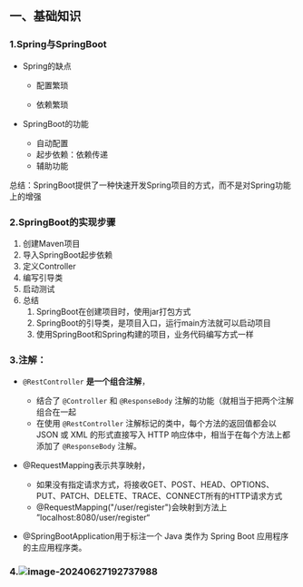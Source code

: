 ## 一、基础知识

### 1.Spring与SpringBoot

- Spring的缺点

  - 配置繁琐

  - 依赖繁琐

- SpringBoot的功能

  - 自动配置
  - 起步依赖：依赖传递
  - 辅助功能

总结：SpringBoot提供了一种快速开发Spring项目的方式，而不是对Spring功能上的增强

### 2.SpringBoot的实现步骤

1. 创建Maven项目
2. 导入SpringBoot起步依赖
3. 定义Controller
4. 编写引导类
5. 启动测试
6. 总结
   1. SpringBoot在创建项目时，使用jar打包方式
   2. SpringBoot的引导类，是项目入口，运行main方法就可以启动项目
   3. 使用SpringBoot和Spring构建的项目，业务代码编写方式一样

### 3.注解：

- `@RestController` **是一个组合注解**，
  - 结合了 `@Controller` 和 `@ResponseBody` 注解的功能（就相当于把两个注解组合在一起
  - 在使用 `@RestController` 注解标记的类中，每个方法的返回值都会以 JSON 或 XML 的形式直接写入 HTTP 响应体中，相当于在每个方法上都添加了 `@ResponseBody` 注解。
- @RequestMapping表示共享映射，
  - 如果没有指定请求方式，将接收GET、POST、HEAD、OPTIONS、PUT、PATCH、DELETE、TRACE、CONNECT所有的HTTP请求方式
  -  @RequestMapping("/user/register")会映射到方法上   ”localhost:8080/user/register“

- @SpringBootApplication用于标注一个 Java 类作为 Spring Boot 应用程序的主应用程序类。

### 4.![image-20240627192737988](https://minio-api.amjacks.cn:443/hjs/image-20240627192737988.png)

### 